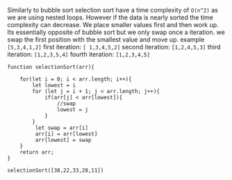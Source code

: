 Similarly to bubble sort selection sort  have a time complexity of  `O(n^2)` as we are using nested loops. However if the data is nearly sorted the time complexity can decrease.
We place smaller values first and then work up. Its essentially opposite of bubble sort  but we only swap once a iteration.
we swap  the first position with the smallest value and move up.
example `[5,3,4,1,2]`
first iteration: `[ 1,3,4,5,2]`
second iteration: `[1,2,4,5,3]`
third iteration: `[1,2,3,5,4]`
fourth iteration: `[1,2,3,4,5]`

```
function selectionSort(arr){
     
    for(let i = 0; i < arr.length; i++){
        let lowest = i
        for (let j = i + 1; j < arr.length; j++){
            if(arr[j] < arr[lowest]){
                //swap
                lowest = j
            }
        }
         let swap = arr[i]
         arr[i] = arr[lowest]
         arr[lowest] = swap
    }
    return arr;
}

selectionSort([38,22,33,28,11])
```